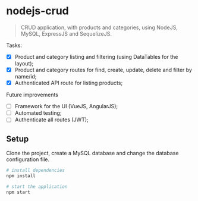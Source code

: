 # nodejs-crud

> CRUD application, with products and categories, using NodeJS, MySQL, ExpressJS and SequelizeJS.

Tasks:
- [X] Product and category listing and filtering (using DataTables for the layout);
- [X] Product and category routes for find, create, update, delete and filter by name/id;
- [X] Authenticated API route for listing products;

Future improvements
- [ ] Framework for the UI (VueJS, AngularJS);
- [ ] Automated testing;
- [ ] Authenticate all routes (JWT);

## Setup

Clone the project, create a MySQL database and change the database configuration file.

``` bash
# install dependencies
npm install

# start the application
npm start
```
